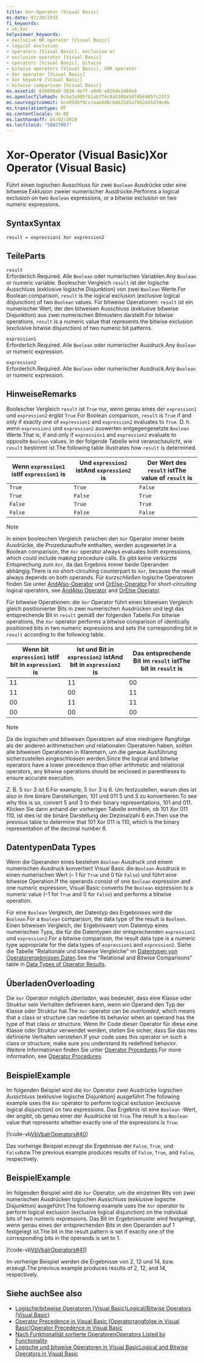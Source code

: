 ```yaml
---
title: Xor-Operator (Visual Basic)
ms.date: 07/20/2015
f1_keywords:
- vb.Xor
helpviewer_keywords:
- exclusive OR operator [Visual Basic]
- logical exclusion
- operators [Visual Basic], exclusive or
- exclusion operator [Visual Basic]
- operators [Visual Basic], bitwise
- bitwise operators [Visual Basic], XOR operator
- Xor operator [Visual Basic]
- Xor keyword [Visual Basic]
- bitwise comparison [Visual Basic]
ms.assetid: 036000a9-3934-4e7f-a9d0-a816de3d84a6
ms.openlocfilehash: 0cba3a995fb1ab774c8a5308e58f0b6905fc23f3
ms.sourcegitcommit: bce0586f0cccaae6d6cbd625d5a7b824d1d3de4b
ms.translationtype: MT
ms.contentlocale: de-DE
ms.lasthandoff: 04/02/2019
ms.locfileid: "58827067"
---
```

# <a name="xor-operator-visual-basic"></a><span data-ttu-id="eaf2c-102">Xor-Operator (Visual Basic)</span><span class="sxs-lookup"><span data-stu-id="eaf2c-102">Xor Operator (Visual Basic)</span></span>
<span data-ttu-id="eaf2c-103">Führt einen logischen Ausschluss für zwei `Boolean` Ausdrücke oder eine bitweise Exklusion zweier numerischer Ausdrücke.</span><span class="sxs-lookup"><span data-stu-id="eaf2c-103">Performs a logical exclusion on two `Boolean` expressions, or a bitwise exclusion on two numeric expressions.</span></span>  
  
## <a name="syntax"></a><span data-ttu-id="eaf2c-104">Syntax</span><span class="sxs-lookup"><span data-stu-id="eaf2c-104">Syntax</span></span>  
  
```  
result = expression1 Xor expression2  
```  
  
## <a name="parts"></a><span data-ttu-id="eaf2c-105">Teile</span><span class="sxs-lookup"><span data-stu-id="eaf2c-105">Parts</span></span>  
 `result`  
 <span data-ttu-id="eaf2c-106">Erforderlich.</span><span class="sxs-lookup"><span data-stu-id="eaf2c-106">Required.</span></span> <span data-ttu-id="eaf2c-107">Alle `Boolean` oder numerischen Variablen.</span><span class="sxs-lookup"><span data-stu-id="eaf2c-107">Any `Boolean` or numeric variable.</span></span> <span data-ttu-id="eaf2c-108">Boolescher Vergleich `result` ist der logische Ausschluss (exklusive logische Disjunktion) von zwei `Boolean` Werte.</span><span class="sxs-lookup"><span data-stu-id="eaf2c-108">For Boolean comparison, `result` is the logical exclusion (exclusive logical disjunction) of two `Boolean` values.</span></span> <span data-ttu-id="eaf2c-109">Für bitweise Operationen: `result` ist ein numerischer Wert, der den bitweisen Ausschluss (exklusive bitweise Disjunktion) aus zwei numerischen Bitmustern darstellt.</span><span class="sxs-lookup"><span data-stu-id="eaf2c-109">For bitwise operations, `result` is a numeric value that represents the bitwise exclusion (exclusive bitwise disjunction) of two numeric bit patterns.</span></span>  
  
 `expression1`  
 <span data-ttu-id="eaf2c-110">Erforderlich.</span><span class="sxs-lookup"><span data-stu-id="eaf2c-110">Required.</span></span> <span data-ttu-id="eaf2c-111">Alle `Boolean` oder numerischer Ausdruck.</span><span class="sxs-lookup"><span data-stu-id="eaf2c-111">Any `Boolean` or numeric expression.</span></span>  
  
 `expression2`  
 <span data-ttu-id="eaf2c-112">Erforderlich.</span><span class="sxs-lookup"><span data-stu-id="eaf2c-112">Required.</span></span> <span data-ttu-id="eaf2c-113">Alle `Boolean` oder numerischer Ausdruck.</span><span class="sxs-lookup"><span data-stu-id="eaf2c-113">Any `Boolean` or numeric expression.</span></span>  
  
## <a name="remarks"></a><span data-ttu-id="eaf2c-114">Hinweise</span><span class="sxs-lookup"><span data-stu-id="eaf2c-114">Remarks</span></span>  
 <span data-ttu-id="eaf2c-115">Boolescher Vergleich `result` ist `True` nur, wenn genau eines der `expression1` und `expression2` ergibt `True`.</span><span class="sxs-lookup"><span data-stu-id="eaf2c-115">For Boolean comparison, `result` is `True` if and only if exactly one of `expression1` and `expression2` evaluates to `True`.</span></span> <span data-ttu-id="eaf2c-116">D. h. wenn `expression1` und `expression2` auswerten entgegengesetzte `Boolean` Werte.</span><span class="sxs-lookup"><span data-stu-id="eaf2c-116">That is, if and only if `expression1` and `expression2` evaluate to opposite `Boolean` values.</span></span> <span data-ttu-id="eaf2c-117">In der folgende Tabelle wird veranschaulicht, wie `result` bestimmt ist.</span><span class="sxs-lookup"><span data-stu-id="eaf2c-117">The following table illustrates how `result` is determined.</span></span>  
  
|<span data-ttu-id="eaf2c-118">Wenn `expression1` ist</span><span class="sxs-lookup"><span data-stu-id="eaf2c-118">If `expression1` is</span></span>|<span data-ttu-id="eaf2c-119">Und `expression2` ist</span><span class="sxs-lookup"><span data-stu-id="eaf2c-119">And `expression2` is</span></span>|<span data-ttu-id="eaf2c-120">Der Wert des `result` ist</span><span class="sxs-lookup"><span data-stu-id="eaf2c-120">The value of `result` is</span></span>|  
|-------------------------|--------------------------|------------------------------|  
|`True`|`True`|`False`|  
|`True`|`False`|`True`|  
|`False`|`True`|`True`|  
|`False`|`False`|`False`|  
  
> [!NOTE]
>  <span data-ttu-id="eaf2c-121">In einen booleschen Vergleich zwischen den `Xor` Operator immer beide Ausdrücke, die Prozeduraufrufe enthalten, werden ausgewertet.</span><span class="sxs-lookup"><span data-stu-id="eaf2c-121">In a Boolean comparison, the `Xor` operator always evaluates both expressions, which could include making procedure calls.</span></span> <span data-ttu-id="eaf2c-122">Es gibt keine verkürzte Entsprechung zum `Xor`, da das Ergebnis immer beide Operanden abhängig.</span><span class="sxs-lookup"><span data-stu-id="eaf2c-122">There is no short-circuiting counterpart to `Xor`, because the result always depends on both operands.</span></span> <span data-ttu-id="eaf2c-123">Für *kurzschließen* logische Operatoren finden Sie unter [AndAlso-Operator](../../../visual-basic/language-reference/operators/andalso-operator.md) und [OrElse-Operator](../../../visual-basic/language-reference/operators/orelse-operator.md).</span><span class="sxs-lookup"><span data-stu-id="eaf2c-123">For *short-circuiting* logical operators, see [AndAlso Operator](../../../visual-basic/language-reference/operators/andalso-operator.md) and [OrElse Operator](../../../visual-basic/language-reference/operators/orelse-operator.md).</span></span>  
  
 <span data-ttu-id="eaf2c-124">Für bitweise Operationen: die `Xor` Operator führt einen bitweisen Vergleich gleich positionierter Bits in zwei numerischen Ausdrücken und legt das entsprechende Bit in `result` gemäß der folgenden Tabelle.</span><span class="sxs-lookup"><span data-stu-id="eaf2c-124">For bitwise operations, the `Xor` operator performs a bitwise comparison of identically positioned bits in two numeric expressions and sets the corresponding bit in `result` according to the following table.</span></span>  
  
|<span data-ttu-id="eaf2c-125">Wenn bit `expression1` ist</span><span class="sxs-lookup"><span data-stu-id="eaf2c-125">If bit in `expression1` is</span></span>|<span data-ttu-id="eaf2c-126">Ist und Bit in `expression2` ist</span><span class="sxs-lookup"><span data-stu-id="eaf2c-126">And bit in `expression2` is</span></span>|<span data-ttu-id="eaf2c-127">Das entsprechende Bit im `result` ist</span><span class="sxs-lookup"><span data-stu-id="eaf2c-127">The bit in `result` is</span></span>|  
|--------------------------------|---------------------------------|----------------------------|  
|<span data-ttu-id="eaf2c-128">1</span><span class="sxs-lookup"><span data-stu-id="eaf2c-128">1</span></span>|<span data-ttu-id="eaf2c-129">1</span><span class="sxs-lookup"><span data-stu-id="eaf2c-129">1</span></span>|<span data-ttu-id="eaf2c-130">0</span><span class="sxs-lookup"><span data-stu-id="eaf2c-130">0</span></span>|  
|<span data-ttu-id="eaf2c-131">1</span><span class="sxs-lookup"><span data-stu-id="eaf2c-131">1</span></span>|<span data-ttu-id="eaf2c-132">0</span><span class="sxs-lookup"><span data-stu-id="eaf2c-132">0</span></span>|<span data-ttu-id="eaf2c-133">1</span><span class="sxs-lookup"><span data-stu-id="eaf2c-133">1</span></span>|  
|<span data-ttu-id="eaf2c-134">0</span><span class="sxs-lookup"><span data-stu-id="eaf2c-134">0</span></span>|<span data-ttu-id="eaf2c-135">1</span><span class="sxs-lookup"><span data-stu-id="eaf2c-135">1</span></span>|<span data-ttu-id="eaf2c-136">1</span><span class="sxs-lookup"><span data-stu-id="eaf2c-136">1</span></span>|  
|<span data-ttu-id="eaf2c-137">0</span><span class="sxs-lookup"><span data-stu-id="eaf2c-137">0</span></span>|<span data-ttu-id="eaf2c-138">0</span><span class="sxs-lookup"><span data-stu-id="eaf2c-138">0</span></span>|<span data-ttu-id="eaf2c-139">0</span><span class="sxs-lookup"><span data-stu-id="eaf2c-139">0</span></span>|  
  
> [!NOTE]
>  <span data-ttu-id="eaf2c-140">Da die logischen und bitweisen Operatoren auf eine niedrigere Rangfolge als der anderen arithmetischen und relationalen Operatoren haben, sollten alle bitweisen Operationen in Klammern, um die genaue Ausführung sicherzustellen eingeschlossen werden.</span><span class="sxs-lookup"><span data-stu-id="eaf2c-140">Since the logical and bitwise operators have a lower precedence than other arithmetic and relational operators, any bitwise operations should be enclosed in parentheses to ensure accurate execution.</span></span>  
  
 <span data-ttu-id="eaf2c-141">Z. B. 5 `Xor` 3 ist 6.</span><span class="sxs-lookup"><span data-stu-id="eaf2c-141">For example, 5 `Xor` 3 is 6.</span></span> <span data-ttu-id="eaf2c-142">Um festzustellen, warum dies ist also in ihre binäre Darstellungen, 101 und 011 5 und 3 zu konvertieren.</span><span class="sxs-lookup"><span data-stu-id="eaf2c-142">To see why this is so, convert 5 and 3 to their binary representations, 101 and 011.</span></span> <span data-ttu-id="eaf2c-143">Klicken Sie dann anhand der vorherigen Tabelle ermitteln, ob 101 Xor 011 110, ist dies ist die binäre Darstellung der Dezimalzahl 6 ein.</span><span class="sxs-lookup"><span data-stu-id="eaf2c-143">Then use the previous table to determine that 101 Xor 011 is 110, which is the binary representation of the decimal number 6.</span></span>  
  
## <a name="data-types"></a><span data-ttu-id="eaf2c-144">Datentypen</span><span class="sxs-lookup"><span data-stu-id="eaf2c-144">Data Types</span></span>  
 <span data-ttu-id="eaf2c-145">Wenn die Operanden eines bestehen `Boolean` Ausdruck und einem numerischen Ausdruck konvertiert Visual Basic die `Boolean` Ausdruck in einen numerischen Wert (– 1 für `True` und 0 für `False`) und führt eine bitweise Operation.</span><span class="sxs-lookup"><span data-stu-id="eaf2c-145">If the operands consist of one `Boolean` expression and one numeric expression, Visual Basic converts the `Boolean` expression to a numeric value (–1 for `True` and 0 for `False`) and performs a bitwise operation.</span></span>  
  
 <span data-ttu-id="eaf2c-146">Für eine `Boolean` Vergleich, der Datentyp des Ergebnisses wird die `Boolean`.</span><span class="sxs-lookup"><span data-stu-id="eaf2c-146">For a `Boolean` comparison, the data type of the result is `Boolean`.</span></span> <span data-ttu-id="eaf2c-147">Einen bitweisen Vergleich, der Ergebniswert vom Datentyp eines numerischen Typs, die für die Datentypen der entsprechenden `expression1` und `expression2`.</span><span class="sxs-lookup"><span data-stu-id="eaf2c-147">For a bitwise comparison, the result data type is a numeric type appropriate for the data types of `expression1` and `expression2`.</span></span> <span data-ttu-id="eaf2c-148">Siehe die Tabelle "Relationale und bitweise Vergleiche" im [Datentypen von Operatorergebnissen Daten](../../../visual-basic/language-reference/operators/data-types-of-operator-results.md).</span><span class="sxs-lookup"><span data-stu-id="eaf2c-148">See the "Relational and Bitwise Comparisons" table in [Data Types of Operator Results](../../../visual-basic/language-reference/operators/data-types-of-operator-results.md).</span></span>  
  
## <a name="overloading"></a><span data-ttu-id="eaf2c-149">Überladen</span><span class="sxs-lookup"><span data-stu-id="eaf2c-149">Overloading</span></span>  
 <span data-ttu-id="eaf2c-150">Die `Xor` Operator möglich *überladen*, was bedeutet, dass eine Klasse oder Struktur sein Verhalten definieren kann, wenn ein Operand den Typ der Klasse oder Struktur hat.</span><span class="sxs-lookup"><span data-stu-id="eaf2c-150">The `Xor` operator can be *overloaded*, which means that a class or structure can redefine its behavior when an operand has the type of that class or structure.</span></span> <span data-ttu-id="eaf2c-151">Wenn Ihr Code dieser Operator für diese eine Klasse oder Struktur verwendet werden, stellen Sie sicher, dass Sie das neu definierte Verhalten verstehen.</span><span class="sxs-lookup"><span data-stu-id="eaf2c-151">If your code uses this operator on such a class or structure, make sure you understand its redefined behavior.</span></span> <span data-ttu-id="eaf2c-152">Weitere Informationen finden Sie unter [Operator Procedures](../../../visual-basic/programming-guide/language-features/procedures/operator-procedures.md).</span><span class="sxs-lookup"><span data-stu-id="eaf2c-152">For more information, see [Operator Procedures](../../../visual-basic/programming-guide/language-features/procedures/operator-procedures.md).</span></span>  
  
## <a name="example"></a><span data-ttu-id="eaf2c-153">Beispiel</span><span class="sxs-lookup"><span data-stu-id="eaf2c-153">Example</span></span>  
 <span data-ttu-id="eaf2c-154">Im folgenden Beispiel wird die `Xor` Operator zwei Ausdrücke logischen Ausschluss (exklusive logische Disjunktion) ausgeführt.</span><span class="sxs-lookup"><span data-stu-id="eaf2c-154">The following example uses the `Xor` operator to perform logical exclusion (exclusive logical disjunction) on two expressions.</span></span> <span data-ttu-id="eaf2c-155">Das Ergebnis ist eine `Boolean` -Wert, der angibt, ob genau einer der Ausdrücke ist `True`.</span><span class="sxs-lookup"><span data-stu-id="eaf2c-155">The result is a `Boolean` value that represents whether exactly one of the expressions is `True`.</span></span>  
  
 [!code-vb[VbVbalrOperators#40](~/samples/snippets/visualbasic/VS_Snippets_VBCSharp/VbVbalrOperators/VB/Class1.vb#40)]  
  
 <span data-ttu-id="eaf2c-156">Das vorherige Beispiel erzeugt die Ergebnisse der `False`, `True`, und `False`bzw.</span><span class="sxs-lookup"><span data-stu-id="eaf2c-156">The previous example produces results of `False`, `True`, and `False`, respectively.</span></span>  
  
## <a name="example"></a><span data-ttu-id="eaf2c-157">Beispiel</span><span class="sxs-lookup"><span data-stu-id="eaf2c-157">Example</span></span>  
 <span data-ttu-id="eaf2c-158">Im folgenden Beispiel wird die `Xor` Operator, um die einzelnen Bits von zwei numerischen Ausdrücken logischen Ausschluss (exklusive logische Disjunktion) ausgeführt.</span><span class="sxs-lookup"><span data-stu-id="eaf2c-158">The following example uses the `Xor` operator to perform logical exclusion (exclusive logical disjunction) on the individual bits of two numeric expressions.</span></span> <span data-ttu-id="eaf2c-159">Das Bit im Ergebnismuster wird festgelegt, wenn genau eines der entsprechenden Bits in den Operanden auf 1 festgelegt ist.</span><span class="sxs-lookup"><span data-stu-id="eaf2c-159">The bit in the result pattern is set if exactly one of the corresponding bits in the operands is set to 1.</span></span>  
  
 [!code-vb[VbVbalrOperators#41](~/samples/snippets/visualbasic/VS_Snippets_VBCSharp/VbVbalrOperators/VB/Class1.vb#41)]  
  
 <span data-ttu-id="eaf2c-160">Im vorherige Beispiel werden die Ergebnisse von 2, 12 und 14, bzw. erzeugt.</span><span class="sxs-lookup"><span data-stu-id="eaf2c-160">The previous example produces results of 2, 12, and 14, respectively.</span></span>  
  
## <a name="see-also"></a><span data-ttu-id="eaf2c-161">Siehe auch</span><span class="sxs-lookup"><span data-stu-id="eaf2c-161">See also</span></span>

- [<span data-ttu-id="eaf2c-162">Logische/bitweise Operatoren (Visual Basic)</span><span class="sxs-lookup"><span data-stu-id="eaf2c-162">Logical/Bitwise Operators (Visual Basic)</span></span>](../../../visual-basic/language-reference/operators/logical-bitwise-operators.md)
- [<span data-ttu-id="eaf2c-163">Operator Precedence in Visual Basic (Operatorrangfolge in Visual Basic)</span><span class="sxs-lookup"><span data-stu-id="eaf2c-163">Operator Precedence in Visual Basic</span></span>](../../../visual-basic/language-reference/operators/operator-precedence.md)
- [<span data-ttu-id="eaf2c-164">Nach Funktionalität sortierte Operatoren</span><span class="sxs-lookup"><span data-stu-id="eaf2c-164">Operators Listed by Functionality</span></span>](../../../visual-basic/language-reference/operators/operators-listed-by-functionality.md)
- [<span data-ttu-id="eaf2c-165">Logische und bitweise Operatoren in Visual Basic</span><span class="sxs-lookup"><span data-stu-id="eaf2c-165">Logical and Bitwise Operators in Visual Basic</span></span>](../../../visual-basic/programming-guide/language-features/operators-and-expressions/logical-and-bitwise-operators.md)
